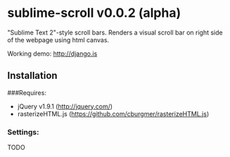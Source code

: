 sublime-scroll v0.0.2 (alpha)
====================

"Sublime Text 2"-style scroll bars. Renders a visual scroll bar on right side of the webpage using html canvas.

Working demo: http://django.is

## Installation

###Requires:

* jQuery v1.9.1 (http://jquery.com/)
* rasterizeHTML.js (https://github.com/cburgmer/rasterizeHTML.js)

### Settings:
TODO